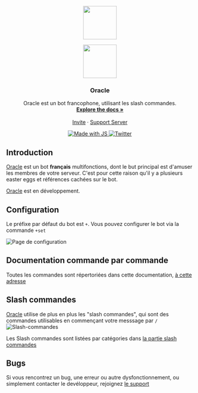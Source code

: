    <p align="center"><img align="center" width="90" src="./.github/img/logo-white.png#gh-dark-mode-only"/></p>
   <p align="center"><img align="center" width="90" src="./.github/img/logo-black.png#gh-light-mode-only"/></p>

  </a>
</p>

 <h3 align="center">Oracle</h3>

  <p align="center">
   Oracle est un bot francophone, utilisant les slash commandes.
    <br />
    <a href="https://github.com/BotOracle/Documentation"><strong>Explore the docs »</strong></a>
    <br />
    <br />
    <a href="https://discord.com/api/oauth2/authorize?client_id=991365898776625204&permissions=8&scope=bot%20applications.commands">Invite</a>
    ·
    <a href="https://discord.gg/bQ67MuRN3p">Support Server</a>
  </p>
</div>
<p align="center">
  <a href=" " target="_blank">
    <img src="https://img.shields.io/badge/JavaScript-F7DF1E?style=for-the-badge&logo=javascript&logoColor=black" alt="Made with JS" />
  </a>
  <a href="https://twitter.com/Yeikzy" target="_blank">
    <img src="https://img.shields.io/badge/Twitter-1DA1F2?style=for-the-badge&logo=twitter&logoColor=white" alt="Twitter" />
  </a>
</p>

## Introduction
[Oracle](https://bit.ly/3NUdTvE) est un bot **français** multifonctions, dont le but principal est d'amuser les membres de votre serveur.
C'est pour cette raison qu'il y a plusieurs easter eggs et références cachées sur le bot.

[Oracle](https://bit.ly/3NUdTvE) est en développement.

## Configuration
Le préfixe par défaut du bot est `+`.
Vous pouvez configurer le bot via la commande `+set`
  
![Page de configuration](https://i.imgur.com/Mj1NU4u.png)

## Documentation commande par commande
Toutes les commandes sont répertoriées dans cette documentation, [à cette adresse](https://github.com/BotOracle/Documentation/blob/main/commands)

## Slash commandes
[Oracle](https://bit.ly/3NUdTvE) utilise de plus en plus les "slash commandes", qui sont des commandes utilisables en commençant votre messsage par `/`
![Slash-commandes](https://cdn.discordapp.com/attachments/976356791451529236/1006215620905414776/unknown.png)

Les Slash commandes sont listées par catégories dans [la partie slash commandes](./slash-commands)

## Bugs
Si vous rencontrez un bug, une erreur ou autre dysfonctionnement, ou simplement contacter le devéloppeur, rejoignez [le support](https://discord.gg/Qt9Ns3uvYe)